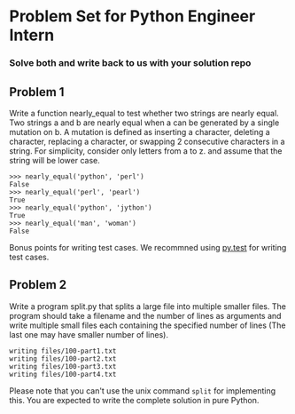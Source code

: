 # Problem Set for Python Engineer Intern
### Solve both and write back to us with your solution repo

## **Problem 1**

Write a function nearly_equal to test whether two strings are nearly equal. Two strings a and b are nearly equal when a can be generated by a single mutation on b. A mutation is defined as inserting a character, deleting a character, replacing a character, or swapping 2 consecutive characters in a string. For simplicity, consider only letters from a to z. and assume that the string will be lower case.

```
>>> nearly_equal('python', 'perl')
False
>>> nearly_equal('perl', 'pearl')
True
>>> nearly_equal('python', 'jython')
True
>>> nearly_equal('man', 'woman')
False
```

Bonus points for writing test cases. We recommned using [py.test](https://pytest.org/) for writing test cases.

## **Problem 2**

Write a program split.py that splits a large file into multiple smaller files. The program should take a filename and the number of lines as arguments and write multiple small files each containing the specified number of lines (The last one may have smaller number of lines).

```$ python split.py files/100.txt 30
writing files/100-part1.txt
writing files/100-part2.txt
writing files/100-part3.txt 
writing files/100-part4.txt
```

Please note that you can't use the unix command `split` for implementing this. You are expected to write the complete solution in pure Python.
